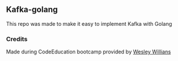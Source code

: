 ## Kafka-golang
This repo was made to make it easy to implement Kafka with Golang

### Credits
Made during CodeEducation bootcamp provided by [Wesley Willians](https://github.com/wesleywillians)